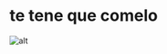 # te tene que comelo

![alt](https://www.bocajuniors.com.ar/rebrand/images/favicons/android-chrome-512x512.png)